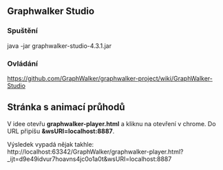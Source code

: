 ## Graphwalker Studio
### Spuštění
java -jar graphwalker-studio-4.3.1.jar
### Ovládání
https://github.com/GraphWalker/graphwalker-project/wiki/GraphWalker-Studio

## Stránka s animací průhodů
V idee otevřu **graphwalker-player.html** a kliknu na otevření v chrome. Do URL připíšu **&wsURI=localhost:8887**.

Výsledek vypadá nějak takhle:
http://localhost:63342/GraphWalker/graphwalker-player.html?_ijt=d9e49idvur7hoavns4jc0o1a0t&wsURI=localhost:8887